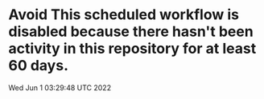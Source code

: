 # Avoid This scheduled workflow is disabled because there hasn't been activity in this repository for at least 60 days.
Wed Jun  1 03:29:48 UTC 2022
